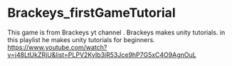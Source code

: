 # Brackeys_firstGameTutorial
This game is from Brackeys yt channel . Brackeys makes unity tutorials. in this playlist he makes unity tutorials for beginners. 
https://www.youtube.com/watch?v=j48LtUkZRjU&list=PLPV2KyIb3jR53Jce9hP7G5xC4O9AgnOuL
